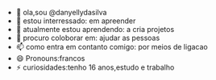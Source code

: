 - 👋 ola,sou @danyellydasilva
- 👀 estou interressado: em apreender
- 🌱 atualmente estou aprendendo: a cria projetos
- 💞️ procuro coloborar em: ajudar as pessoas 
- 📫 como entra em contanto comigo: por meios de ligacao
- 😄 Pronouns:francos
- ⚡ curiosidades:tenho 16 anos,estudo e trabalho

<!---
danyellydasilva/danyellydasilva is a ✨ special ✨ repository because its `README.md` (this file) appears on your GitHub profile.
You can click the Preview link to take a look at your changes.
--->
